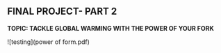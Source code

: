 **FINAL PROJECT- PART 2**
----

**TOPIC: TACKLE GLOBAL WARMING WITH THE POWER OF YOUR FORK**

![testing](power of form.pdf)
